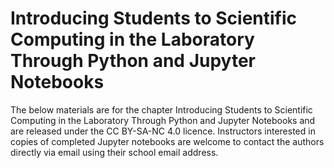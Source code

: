 # Introducing Students to Scientific Computing in the Laboratory Through Python and Jupyter Notebooks

The below materials are for the chapter Introducing Students to Scientific Computing in the Laboratory Through Python and Jupyter Notebooks and are released under the CC BY-SA-NC 4.0 licence. Instructors interested in copies of completed Jupyter notebooks are welcome to contact the authors directly via email using their school email address.
